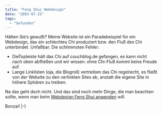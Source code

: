 ```yaml
---
title: "Feng Shui Webdesign"
date: "2003-07-25"
tags:
  - "Gefunden"
---
```


Hätten Sie’s gewußt? Meine Website ist ein Paradebeispiel für ein Webdesign, das ein schlechtes Chi produziert bzw. den Fluß des Chi unterbindet. Unfaßbar. Die schlimmsten Fehler:

- DieTopleiste hält das Chi auf couchblog.de gefangen, es kann nicht nach oben abfließen und wir wissen: ohne Chi-Fluß kommt keine Freude auf.
- Lange Linklisten (oja, die Blogroll) vertreiben das Chi regelrecht, es fließt von der Website zu den verlinkten Sites ab, anstatt die eigene Site in höhere Sphären zu treiben.

Na das geht doch nicht. Und das sind noch mehr Dinge, die man beachten sollte, wenn man beim [Webdesign Feng Shui anwenden](http://www.newmediastudies.com/fengshui.htm "Feng Shui for Webdesigners") will.

Bonzai! |-)
